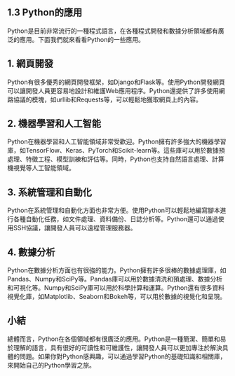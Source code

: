 ## 1.3 Python的應用

Python是目前非常流行的一種程式語言，在各種程式開發和數據分析領域都有廣泛的應用。下面我們就來看看Python的一些應用。

## 1. 網頁開發

Python有很多優秀的網頁開發框架，如Django和Flask等。使用Python開發網頁可以讓開發人員更容易地設計和維護Web應用程序。Python還提供了許多使用網路協議的模塊，如urllib和Requests等，可以輕鬆地獲取網頁上的內容。

## 2. 機器學習和人工智能

Python在機器學習和人工智能領域非常受歡迎。Python擁有許多強大的機器學習庫，如TensorFlow、Keras、PyTorch和Scikit-learn等。這些庫可以用於數據預處理、特徵工程、模型訓練和評估等。同時，Python也支持自然語言處理、計算機視覺等人工智能領域。

## 3. 系統管理和自動化

Python在系統管理和自動化方面也非常方便。使用Python可以輕鬆地編寫腳本進行各種自動化任務，如文件處理、資料備份、日誌分析等。Python還可以通過使用SSH協議，讓開發人員可以遠程管理服務器。

## 4. 數據分析

Python在數據分析方面也有很強的能力。Python擁有許多很棒的數據處理庫，如Pandas、Numpy和SciPy等。Pandas庫可以用於數據清洗和預處理、數據分析和可視化等。Numpy和SciPy庫可以用於科學計算和運算。Python還有很多資料視覺化庫，如Matplotlib、Seaborn和Bokeh等，可以用於數據的視覺化和呈現。

## 小結

總體而言，Python在各個領域都有很廣泛的應用。Python是一種簡潔、簡單和易於理解的語言，具有很好的可讀性和可維護性，讓開發人員可以更加專注於解決具體的問題。如果你對Python感興趣，可以通過學習Python的基礎知識和相關庫，來開始自己的Python學習之旅。